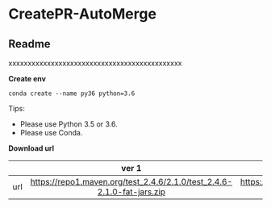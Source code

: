 # CreatePR-AutoMerge

## **Readme**
xxxxxxxxxxxxxxxxxxxxxxxxxxxxxxxxxxxxxxxxxxxxx

**Create env**
```
conda create --name py36 python=3.6
```

Tips:
* Please use Python 3.5 or 3.6.
* Please use Conda.


**Download url**

|           | ver 1 | ver 2 |
| :-------: | :---------: | :--------------------------: |
| url | https://repo1.maven.org/test_2.4.6/2.1.0/test_2.4.6-2.1.0-fat-jars.zip | https://oss.sonatype.org/content/repositories/snapshots/com/test/test_2.4.6/2.2.0-SNAPSHOT/ |
